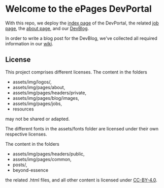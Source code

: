 # Welcome to the ePages DevPortal

With this repo, we deploy the [index page](https://developer.epages.com/) of the DevPortal, the related [job page](https://developer.epages.com/devjobs/), the [about page](https://developer.epages.com/about/), and our [DevBlog](https://developer.epages.com/blog/).

In order to write a blog post for the DevBlog, we've collected all required information in our [wiki](https://github.com/ePages-de/epages-devportal/wiki).

## License

This project comprises different licenses. The content in the folders

* assets/img/logos/,
* assets/img/pages/about,
* assets/img/pages/headers/private,
* assets/img/pages/blog/images,
* assets/img/pages/jobs,
* resources

may not be shared or adapted.  

The different fonts in the assets/fonts folder are licensed under their own respective licenses.

The content in the folders

* assets/img/pages/headers/public,
* assets/img/pages/common,
* posts/,
* beyond-essence

the related .html files, and all other content is licensed under [CC-BY-4.0](/LICENSE-CC-BY-40.txt).
